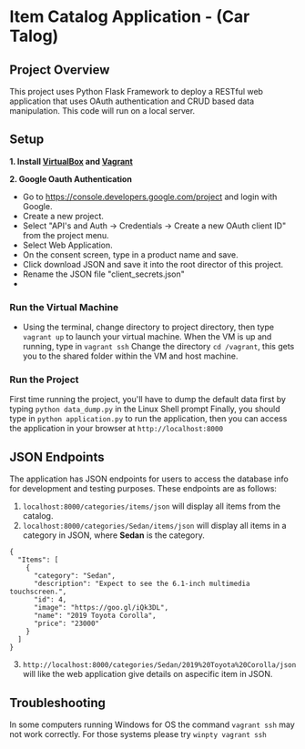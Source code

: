 
# Item Catalog Application - (Car Talog)

## Project Overview

This project uses Python Flask Framework to deploy a RESTful web application that uses OAuth authentication and CRUD based data manipulation. This code will run on a local server.

## Setup

**1. Install [VirtualBox](https://www.virtualbox.org/wiki/Downloads) and [Vagrant](https://www.vagrantup.com/)**

**2. Google Oauth Authentication**

 - Go to https://console.developers.google.com/project and login with
   Google.
 - Create a new project.
 - Select "API's and Auth -> Credentials -> Create a new OAuth client
   ID" from the project menu.
 - Select Web Application.
 - On the consent screen, type in a product name and save.
 - Click download JSON and save it into the root director of this
   project.
 - Rename the JSON file "client_secrets.json"
 - 
### Run the Virtual Machine
 - Using the terminal, change directory to project directory, then type
   `vagrant up` to launch your virtual machine.
   When the VM is up and running, type in `vagrant ssh`
   Change the directory `cd /vagrant`, this gets you to the shared folder within the VM and host machine.

### Run the Project
First time running the project, you'll have to dump the default data first by typing `python data_dump.py` in the Linux Shell prompt
Finally, you should type in `python application.py` to run the application, then you can access the application in your browser at `http://localhost:8000`

## JSON Endpoints

The application has JSON endpoints for users to access the database info for development and testing purposes. These endpoints are as follows:

 1. `localhost:8000/categories/items/json` will display all items from the catalog.
 2.  `localhost:8000/categories/Sedan/items/json` will display all items in a category in JSON, where **Sedan** is the category.

    {
      "Items": [
        {
          "category": "Sedan", 
          "description": "Expect to see the 6.1-inch multimedia touchscreen.", 
          "id": 4, 
          "image": "https://goo.gl/iQk3DL", 
          "name": "2019 Toyota Corolla", 
          "price": "23000"
        }
      ]
    }

 
 3. `http://localhost:8000/categories/Sedan/2019%20Toyota%20Corolla/json` will like the web application give details on aspecific item in
    JSON.

## Troubleshooting
In some computers running Windows for OS the command `vagrant ssh` may not work correctly. For those systems please try `winpty vagrant ssh`
